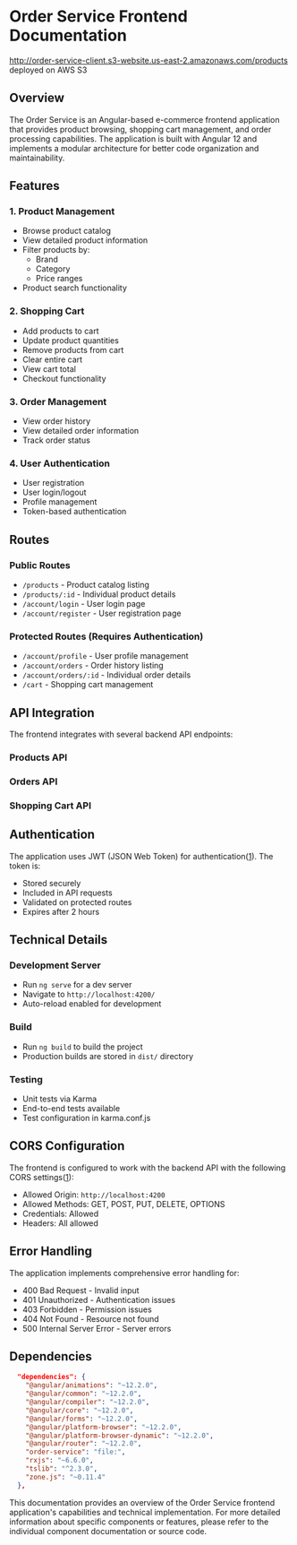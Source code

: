 # Order Service Frontend Documentation


http://order-service-client.s3-website.us-east-2.amazonaws.com/products
deployed on AWS S3
## Overview
The Order Service is an Angular-based e-commerce frontend application that provides product browsing, shopping cart management, and order processing capabilities. The application is built with Angular 12 and implements a modular architecture for better code organization and maintainability.

## Features

### 1. Product Management
- Browse product catalog
- View detailed product information 
- Filter products by:
  - Brand
  - Category
  - Price ranges
- Product search functionality

### 2. Shopping Cart
- Add products to cart
- Update product quantities
- Remove products from cart
- Clear entire cart
- View cart total
- Checkout functionality

### 3. Order Management
- View order history
- View detailed order information
- Track order status

### 4. User Authentication
- User registration
- User login/logout
- Profile management
- Token-based authentication

## Routes

### Public Routes
- `/products` - Product catalog listing
- `/products/:id` - Individual product details
- `/account/login` - User login page
- `/account/register` - User registration page

### Protected Routes (Requires Authentication)
- `/account/profile` - User profile management
- `/account/orders` - Order history listing
- `/account/orders/:id` - Individual order details
- `/cart` - Shopping cart management

## API Integration

The frontend integrates with several backend API endpoints:

### Products API
### Orders API
### Shopping Cart API

## Authentication

The application uses JWT (JSON Web Token) for authentication([1](https://github.com/SamC1832js/OrderService/blob/master/README.md)). The token is:
- Stored securely
- Included in API requests
- Validated on protected routes
- Expires after 2 hours

## Technical Details

### Development Server
- Run `ng serve` for a dev server
- Navigate to `http://localhost:4200/`
- Auto-reload enabled for development

### Build
- Run `ng build` to build the project
- Production builds are stored in `dist/` directory

### Testing
- Unit tests via Karma
- End-to-end tests available
- Test configuration in karma.conf.js

## CORS Configuration
The frontend is configured to work with the backend API with the following CORS settings([1](https://github.com/SamC1832js/OrderService/blob/master/README.md)):
- Allowed Origin: `http://localhost:4200`
- Allowed Methods: GET, POST, PUT, DELETE, OPTIONS
- Credentials: Allowed
- Headers: All allowed

## Error Handling
The application implements comprehensive error handling for:
- 400 Bad Request - Invalid input
- 401 Unauthorized - Authentication issues
- 403 Forbidden - Permission issues
- 404 Not Found - Resource not found
- 500 Internal Server Error - Server errors

## Dependencies

```12:25:package.json
  "dependencies": {
    "@angular/animations": "~12.2.0",
    "@angular/common": "~12.2.0",
    "@angular/compiler": "~12.2.0",
    "@angular/core": "~12.2.0",
    "@angular/forms": "~12.2.0",
    "@angular/platform-browser": "~12.2.0",
    "@angular/platform-browser-dynamic": "~12.2.0",
    "@angular/router": "~12.2.0",
    "order-service": "file:",
    "rxjs": "~6.6.0",
    "tslib": "^2.3.0",
    "zone.js": "~0.11.4"
  },
```


This documentation provides an overview of the Order Service frontend application's capabilities and technical implementation. For more detailed information about specific components or features, please refer to the individual component documentation or source code.


